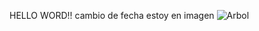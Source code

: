 HELLO WORD!!
cambio de fecha 
estoy en imagen
![Arbol](https://dam.ngenespanol.com/wp-content/uploads/2019/06/arbol-mas-alto-del-mundo.png)